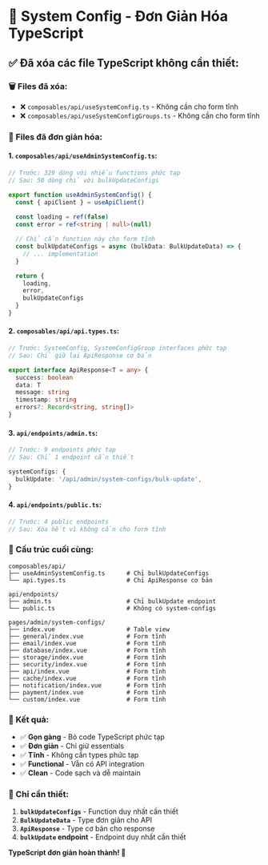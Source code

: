 # 🎯 System Config - Đơn Giản Hóa TypeScript

## ✅ **Đã xóa các file TypeScript không cần thiết:**

### **🗑️ Files đã xóa:**
- ❌ `composables/api/useSystemConfig.ts` - Không cần cho form tĩnh
- ❌ `composables/api/useSystemConfigGroups.ts` - Không cần cho form tĩnh

### **🔧 Files đã đơn giản hóa:**

#### **1. `composables/api/useAdminSystemConfig.ts`:**
```typescript
// Trước: 329 dòng với nhiều functions phức tạp
// Sau: 50 dòng chỉ với bulkUpdateConfigs

export function useAdminSystemConfig() {
  const { apiClient } = useApiClient()
  
  const loading = ref(false)
  const error = ref<string | null>(null)

  // Chỉ cần function này cho form tĩnh
  const bulkUpdateConfigs = async (bulkData: BulkUpdateData) => {
    // ... implementation
  }

  return {
    loading,
    error,
    bulkUpdateConfigs
  }
}
```

#### **2. `composables/api/api.types.ts`:**
```typescript
// Trước: SystemConfig, SystemConfigGroup interfaces phức tạp
// Sau: Chỉ giữ lại ApiResponse cơ bản

export interface ApiResponse<T = any> {
  success: boolean
  data: T
  message: string
  timestamp: string
  errors?: Record<string, string[]>
}
```

#### **3. `api/endpoints/admin.ts`:**
```typescript
// Trước: 9 endpoints phức tạp
// Sau: Chỉ 1 endpoint cần thiết

systemConfigs: {
  bulkUpdate: '/api/admin/system-configs/bulk-update',
}
```

#### **4. `api/endpoints/public.ts`:**
```typescript
// Trước: 4 public endpoints
// Sau: Xóa hết vì không cần cho form tĩnh
```

### **📁 Cấu trúc cuối cùng:**

```
composables/api/
├── useAdminSystemConfig.ts      # Chỉ bulkUpdateConfigs
└── api.types.ts                 # Chỉ ApiResponse cơ bản

api/endpoints/
├── admin.ts                     # Chỉ bulkUpdate endpoint
└── public.ts                    # Không có system-configs

pages/admin/system-configs/
├── index.vue                    # Table view
├── general/index.vue            # Form tĩnh
├── email/index.vue              # Form tĩnh
├── database/index.vue           # Form tĩnh
├── storage/index.vue            # Form tĩnh
├── security/index.vue           # Form tĩnh
├── api/index.vue                # Form tĩnh
├── cache/index.vue              # Form tĩnh
├── notification/index.vue       # Form tĩnh
├── payment/index.vue            # Form tĩnh
└── custom/index.vue             # Form tĩnh
```

### **🎯 Kết quả:**

- ✅ **Gọn gàng** - Bỏ code TypeScript phức tạp
- ✅ **Đơn giản** - Chỉ giữ essentials
- ✅ **Tĩnh** - Không cần types phức tạp
- ✅ **Functional** - Vẫn có API integration
- ✅ **Clean** - Code sạch và dễ maintain

### **🚀 Chỉ cần thiết:**

1. **`bulkUpdateConfigs`** - Function duy nhất cần thiết
2. **`BulkUpdateData`** - Type đơn giản cho API
3. **`ApiResponse`** - Type cơ bản cho response
4. **`bulkUpdate` endpoint** - Endpoint duy nhất cần thiết

**TypeScript đơn giản hoàn thành! 🎉**

